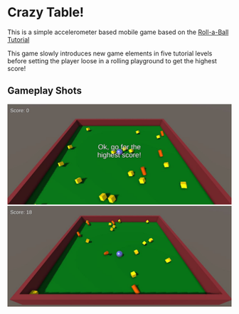# Crazy Table!

This is a simple accelerometer based mobile game based on the [Roll-a-Ball Tutorial](https://learn.unity.com/project/roll-a-ball)

This game slowly introduces new game elements in five tutorial levels before setting the player loose in a rolling playground to get the highest score!

## Gameplay Shots

![](Screenshots/1.jpg)
![](Screenshots/2.jpg)